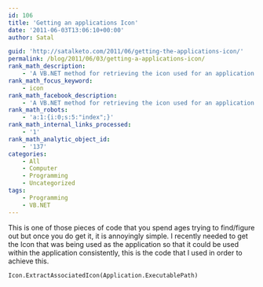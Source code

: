```yaml
---
id: 106
title: 'Getting an applications Icon'
date: '2011-06-03T13:06:10+00:00'
author: Satal

guid: 'http://satalketo.com/2011/06/getting-the-applications-icon/'
permalink: /blog/2011/06/03/getting-a-applications-icon/
rank_math_description:
    - 'A VB.NET method for retrieving the icon used for an application'
rank_math_focus_keyword:
    - icon
rank_math_facebook_description:
    - 'A VB.NET method for retrieving the icon used for an application'
rank_math_robots:
    - 'a:1:{i:0;s:5:"index";}'
rank_math_internal_links_processed:
    - '1'
rank_math_analytic_object_id:
    - '137'
categories:
    - All
    - Computer
    - Programming
    - Uncategorized
tags:
    - Programming
    - VB.NET
---
```


This is one of those pieces of code that you spend ages trying to find/figure out but once you do get it, it is annoyingly simple. I recently needed to get the Icon that was being used as the application so that it could be used within the application consistently, this is the code that I used in order to achieve this.

```vbnet
Icon.ExtractAssociatedIcon(Application.ExecutablePath)
```
